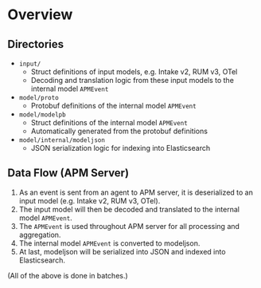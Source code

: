 # Overview

## Directories

- `input/`
  - Struct definitions of input models, e.g. Intake v2, RUM v3, OTel
  - Decoding and translation logic from these input models to the internal model `APMEvent`
- `model/proto`
  - Protobuf definitions of the internal model `APMEvent`
- `model/modelpb`
  - Struct definitions of the internal model `APMEvent`
  - Automatically generated from the protobuf definitions
- `model/internal/modeljson`
  - JSON serialization logic for indexing into Elasticsearch

## Data Flow (APM Server)

1. As an event is sent from an agent to APM server, it is deserialized to an input model (e.g. Intake v2, RUM v3, OTel).
2. The input model will then be decoded and translated to the internal model `APMEvent`.
3. The `APMEvent` is used throughout APM server for all processing and aggregation.
4. The internal model `APMEvent` is converted to modeljson.
4. At last, modeljson will be serialized into JSON and indexed into Elasticsearch.

(All of the above is done in batches.)
